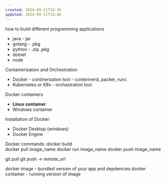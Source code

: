 ```yaml
---
created: 2024-09-21T18:36
updated: 2024-09-21T19:46
---
```



how to build different programming applications
-  java - jar
- golang - .pkg
- python - .zip .pkg
- dotnet
- node

Containerization and Orchestration
-  Docker - continersation tool - conterinerd, packer, runc
- Kubernetes or K8s - orchestration tool

Docker containers
- **Linux container**
- Windows container

Installation of Docker:
- Docker Desktop (windows)
- Docker Engine

Docker commands:
docker build  
docker pull image_name
docker run image_name
docker push image_name

git pull
git push -> remote_url


docker image - bundled version of your app and depdencies
docker container - running version of image


